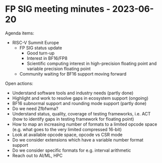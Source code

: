 # FP SIG meeting minutes - 2023-06-20

Agenda items:
- RISC-V Summit Europe
    - FP SIG status update
        - Good turn-up
        - Interest in BF16/FP8
        - Scientific computing interest in high-precision floating point and variable precision floating point
    - Community waiting for BF16 support moving forward

Open actions:
- Understand software tools and industry needs (partly done)
- Highlight and work to resolve gaps in ecosystem support (ongoing)
- BF16 subnormal support and rounding mode support (partly done)
- Do we need Zfbfwma?
- Understand status, quality, coverage of testing frameworks, i.e. ACT (how to identify gaps in testing framework for floating point)
- How to map an increasing number of formats to a limited opcode space (e.g. what goes to the very limited compressed 16-bit)
- Look at available opcode space, opcode vs CSR mode
- Do we consider extensions which have a variable number format support
- Do we consider specific formats for e.g. interval arithmetic
- Reach out to AI/ML, HPC
